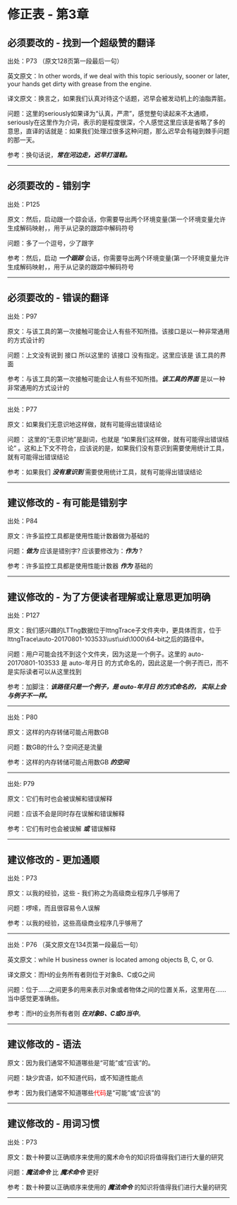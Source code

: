 # 修正表 - 第3章

## 必须要改的 - 找到一个超级赞的翻译

出处：P73 （原文128页第一段最后一句）

英文原文：In other words, if we deal with this topic seriously, sooner or later, your hands get dirty with grease from the engine.

译文原文：换言之，如果我们认真对待这个话题，迟早会被发动机上的油脂弄脏。

问题：这里的seriously如果译为“认真，严肃”，感觉整句读起来不太通顺，seriously在这里作为介词，表示的是程度很深，个人感觉这里应该是省略了多的意思，直译的话就是：如果我们处理过很多这种问题，那么迟早会有碰到棘手问题的那一天。

参考：换句话说，***常在河边走，迟早打湿鞋。***

------

## 必须要改的 - 错别字

出处：P125

原文：然后，启动跟一个踪会话，你需要导出两个环境变量(第一个环境变量允许生成解码映射，，用于从记录的跟踪中解码符号

问题：多了一个逗号，少了跟字

参考：然后，启动 ***一个跟踪*** 会话，你需要导出两个环境变量(第一个环境变量允许生成解码映射，，用于从记录的跟踪中解码符号

------

## 必须要改的 - 错误的翻译

出处：P97

原文：与该工具的第一次接触可能会让人有些不知所措。该接口是以一种非常通用的方式设计的

问题：上文没有说到 接口 所以这里的 该接口 没有指定。这里应该是 该工具的界面

参考：与该工具的第一次接触可能会让人有些不知所措。***该工具的界面*** 是以一种非常通用的方式设计的

------

出处：P77

原文：如果我们无意识地这样做，就有可能得出错误结论

问题： 这里的“无意识地”是副词，也就是 “如果我们这样做，就有可能得出错误结论” 。这和上下文不符合，应该说的是，如果我们没有意识到需要使用统计工具，就有可能得出错误结论

参考：如果我们 ***没有意识到*** 需要使用统计工具，就有可能得出错误结论

------


## 建议修改的 - 有可能是错别字

出处：P84

原文：许多监控工具都是使用性能计数器做为基础的

问题：***做为*** 应该是错别字? 应该要修改为：***作为*** ?

参考：许多监控工具都是使用性能计数器 ***作为*** 基础的

------

## 建议修改的 - 为了方便读者理解或让意思更加明确

出处：P127

原文：我们感兴趣的LTTng数据位于lttngTrace子文件夹中，更具体而言，位于lttngTrace\auto-20170801-103533\ust\uid\1000\64-bit之后的路径中。

问题：用户可能会找不到这个文件夹，因为这是一个例子。这里的 auto-20170801-103533 是 auto-年月日 的方式命名的，因此这是一个例子而已，而不是实际读者可以从这里找到

参考：加脚注：***该路径只是一个例子，是 auto-年月日 的方式命名的， 实际上会与例子不一样。***

------

出处：P80

原文：这样的内存转储可能占用数GB

问题：数GB的什么？空间还是流量

参考：这样的内存转储可能占用数GB ***的空间***

------

出处: P79

原文：它们有时也会被误解和错误解释

问题：应该不会是同时存在误解和错误解释

参考：它们有时也会被误解 ***或*** 错误解释

------

## 建议修改的 - 更加通顺

出处：P73

原文：以我的经验，这些 - 我们称之为高级商业程序几乎够用了

问题：啰嗦，而且很容易令人误解

参考：以我的经验，这些高级商业程序几乎够用了

------

出处：P76 （英文原文在134页第一段最后一句）

英文原文：while H business owner is located among objects B, C, or G.

译文原文：而H的业务所有者则位于对象B、C或G之间

问题：位于......之间更多的用来表示对象或者物体之间的位置关系，这里用在......当中感觉更准确些。

参考：而H的业务所有者则 ***在对象B、C或G当中***。

------

## 建议修改的 - 语法

原文：因为我们通常不知道哪些是“可能”或“应该”的。

问题：缺少宾语，如不知道代码，或不知道性能点

参考：因为我们通常不知道哪些<font color=red>代码</font>是“可能”或“应该”的

------

## 建议修改的 - 用词习惯

出处：P73

原文：数十种要以正确顺序来使用的魔术命令的知识将值得我们进行大量的研究

问题：***魔法命令*** 比 ***魔术命令*** 更好

参考：数十种要以正确顺序来使用的 ***魔法命令*** 的知识将值得我们进行大量的研究

------
